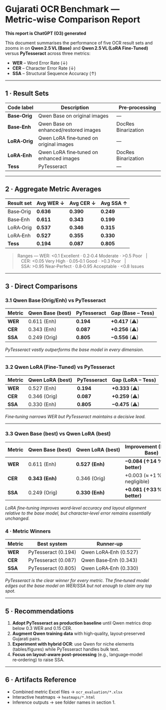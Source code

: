# Gujarati OCR Benchmark — Metric‑wise Comparison Report
**This report is ChatGPT (O3) generated**

This document summarises the performance of five OCR result sets and zooms in on **Qwen 2.5 VL (Base)** and **Qwen 2.5 VL (LoRA Fine‑Tuned)** versus **PyTesseract** across three metrics:

* **WER** – Word Error Rate (↓)
* **CER** – Character Error Rate (↓)
* **SSA** – Structural Sequence Accuracy (↑)

---

## 1 · Result Sets

| Code label    | Description                             | Pre‑processing   |
| ------------- | --------------------------------------- | ---------------- |
| **Base‑Orig** | Qwen Base on original images            | —                |
| **Base‑Enh**  | Qwen Base on enhanced/restored images   | DocRes Binarization  |
| **LoRA‑Orig** | Qwen LoRA fine‑tuned on original images | —                |
| **LoRA‑Enh**  | Qwen LoRA fine‑tuned on enhanced images | DocRes Binarization |
| **Tess**      | PyTesseract                             | —                |

---

## 2 · Aggregate Metric Averages

| Result set | Avg WER ↓ | Avg CER ↓ | Avg SSA ↑ |
| ---------- | --------- | --------- | --------- |
| Base‑Orig  | **0.636** | **0.390** | **0.249** |
| Base‑Enh   | **0.611** | **0.343** | **0.199** |
| LoRA‑Orig  | **0.537** | **0.346** | **0.315** |
| LoRA‑Enh   | **0.527** | **0.355** | **0.330** |
| **Tess**   | **0.194** | **0.087** | **0.805** |

> Ranges — WER: <0.1 Excellent · 0.2‑0.4 Moderate · >0.5 Poor   |   CER: <0.05 Very High · 0.05‑0.1 Good · >0.3 Poor   |   SSA: >0.95 Near‑Perfect · 0.8‑0.95 Acceptable · <0.8 Issues

---

## 3 · Direct Comparisons

### 3.1 Qwen Base (Orig/Enh) vs PyTesseract

| Metric  | Qwen Base (best) | PyTesseract | Gap (Base – Tess) |
| ------- | ---------------- | ----------- | ----------------- |
| **WER** | 0.611 (Enh)      | **0.194**   | **+0.417** (⚠)    |
| **CER** | 0.343 (Enh)      | **0.087**   | **+0.256** (⚠)    |
| **SSA** | 0.249 (Orig)     | **0.805**   | **−0.556** (⚠)    |

*PyTesseract vastly outperforms the base model in every dimension.*

---

### 3.2 Qwen LoRA (Fine‑Tuned) vs PyTesseract

| Metric  | Qwen LoRA (best) | PyTesseract | Gap (LoRA – Tess) |
| ------- | ---------------- | ----------- | ----------------- |
| **WER** | 0.527 (Enh)      | **0.194**   | **+0.333** (⚠)    |
| **CER** | 0.346 (Orig)     | **0.087**   | **+0.259** (⚠)    |
| **SSA** | 0.330 (Enh)      | **0.805**   | **−0.475** (⚠)    |

*Fine‑tuning narrows WER but PyTesseract maintains a decisive lead.*

---

### 3.3 Qwen Base (best) vs Qwen LoRA (best)

| Metric  | Qwen Base (best) | Qwen LoRA (best) | Improvement (LoRA – Base)   |
| ------- | ---------------- | ---------------- | --------------------------- |
| **WER** | 0.611 (Enh)      | **0.527 (Enh)**  | **−0.084 (↑14 % better)**   |
| **CER** | **0.343 (Enh)**  | 0.346 (Orig)     | +0.003 (≈ +1 %, negligible) |
| **SSA** | 0.249 (Orig)     | **0.330 (Enh)**  | **+0.081 (↑33 % better)**   |

*LoRA fine‑tuning improves word‑level accuracy and layout alignment relative to the base model, but character‑level error remains essentially unchanged.*

### 4 · Metric Winners

| Metric  | Best system         | Runner‑up             |
| ------- | ------------------- | --------------------- |
| **WER** | PyTesseract (0.194) | Qwen LoRA‑Enh (0.527) |
| **CER** | PyTesseract (0.087) | Qwen Base‑Enh (0.343) |
| **SSA** | PyTesseract (0.805) | Qwen LoRA‑Enh (0.330) |

*PyTesseract is the clear winner for every metric. The fine‑tuned model edges out the base model on WER/SSA but not enough to claim any top spot.*

---

## 5 · Recommendations

1. **Adopt PyTesseract as production baseline** until Qwen metrics drop below 0.3 WER and 0.15 CER.
2. **Augment Qwen training data** with high‑quality, layout‑preserved Gujarati pairs.
3. **Experiment with hybrid OCR**: use Qwen for niche elements (tables/figures) while PyTesseract handles bulk text.
4. **Focus on layout‑aware post‑processing** (e.g., language‑model re‑ordering) to raise SSA.

---

## 6 · Artifacts Reference

* Combined metric Excel files → `ocr_evaluation/*.xlsx`
* Interactive heatmaps → `heatmaps/*.html`
* Inference outputs → see folder names in section 1.
